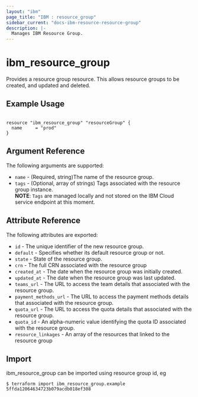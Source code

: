 ```yaml
---
layout: "ibm"
page_title: "IBM : resource_group"
sidebar_current: "docs-ibm-resource-resource-group"
description: |-
  Manages IBM Resource Group.
---
```


# ibm\_resource_group

Provides a resource group resource. This allows resource groups to be created, and updated and deleted.

## Example Usage

```hcl

resource "ibm_resource_group" "resourceGroup" {
  name     = "prod"
}

```

## Argument Reference

The following arguments are supported:

* `name` - (Required, string)The name of the resource group.
* `tags` - (Optional, array of strings) Tags associated with the resource group instance.  
  **NOTE**: `Tags` are managed locally and not stored on the IBM Cloud service endpoint at this moment.

## Attribute Reference

The following attributes are exported:

* `id` - The unique identifier of the new resource group.
* `default` - Specifies whether its default resource group or not.
* `state` - State of the resource group.
* `crn` - The full CRN associated with the resource group
* `created_at` - The date when the resource group was initially created.
* `updated_at` - The date when the resource group was last updated.
* `teams_url` -  The URL to access the team details that associated with the resource group.
* `payment_methods_url` - The URL to access the payment methods details that associated with the resource group.
* `quota_url` -  The URL to access the quota details that associated with the resource group.
* `quota_id` - An alpha-numeric value identifying the quota ID associated with the resource group.
* `resource_linkages` - An array of the resources that linked to the resource group


## Import

ibm_resource_group can be imported using resource group id, eg

```
$ terraform import ibm_resource_group.example 5ffda12064634723b079acdb018ef308
```